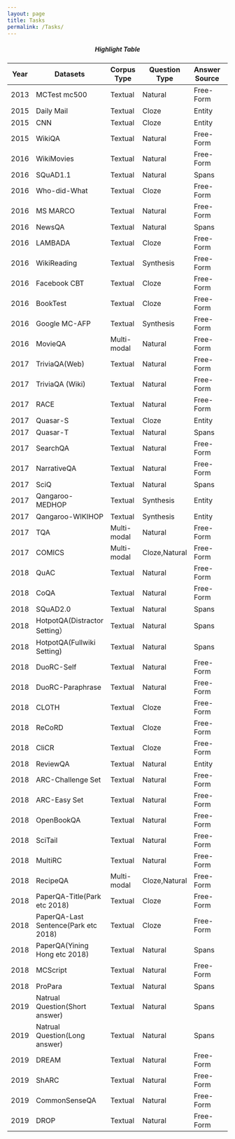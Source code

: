 ```yaml
---
layout: page
title: Tasks
permalink: /Tasks/
---
```


 
 <div class="section" align="center" >
     <h5>Highlight Table</h5> 
     <div class="row">
              <table align="center"  class="striped">
               <thead>
                 <tr>  
        <th>Year</th>
        <th>Datasets</th>
        <th>Corpus Type</th>
        <th>Question Type</th>
        <th>Answer Source</th>
        <th>Answer Type</th>
        <th>Paper download</th>
    </tr>
   </thead>
   <tbody>	
	<tr>
        <td>2013</td>
        <td>MCTest  mc500</td>
        <td>Textual</td>
        <td>Natural</td>
        <td>Free-Form</td>
        <td>Multichoice</td>
        <td><button onclick="window.open('https://mattr1.github.io/mctest/MCTest_EMNLP2013.pdf');">Paper</button></td>
    </tr>
    <tr>
        <td>2015</td>
        <td>Daily Mail</td>
        <td>Textual</td>
        <td>Cloze</td>
        <td>Entity</td>
        <td>Natural</td>
        <td><button onclick="window.open('https://arxiv.org/abs/1506.03340');">Paper</button></td>
    </tr>
    <tr>
        <td>2015</td>
        <td>CNN</td>
        <td>Textual</td>
        <td>Cloze</td>
        <td>Entity</td>
        <td>Natural</td>
        <td><button onclick="window.open('https://arxiv.org/abs/1506.03340');">Paper</button></td>
    </tr>
    <tr>
        <td>2015</td>
        <td>WikiQA </td>
        <td>Textual</td>
        <td>Natural</td>
        <td>Free-Form</td>
        <td>Natural</td>
        <td><button onclick="window.open('https://aclweb.org/anthology/D15-1237/');">Paper</button></td>
    </tr>
    <tr>
        <td>2016</td>
        <td>WikiMovies</td>
        <td>Textual</td>
        <td>Natural</td>
        <td>Free-Form</td>
        <td>Natural</td>
        <td><button onclick="window.open('https://aclweb.org/anthology/D16-1147');">Paper</button></td>
    </tr>
    <tr>
        <td>2016</td>
        <td>SQuAD1.1</td>
        <td>Textual</td>
        <td>Natural</td>
        <td>Spans</td>
        <td>Natural</td>
        <td><button onclick="window.open('https://arxiv.org/abs/1606.05250');">Paper</button></td>
    </tr>
    <tr>
        <td>2016</td>
        <td>Who-did-What</td>
        <td>Textual</td>
        <td>Cloze</td>
        <td>Free-Form</td>
        <td>Natural</td>
        <td><button onclick="window.open('https://aclweb.org/anthology/D16-1241');">Paper</button></td>
    </tr>
    <tr>
        <td>2016</td>
        <td>MS MARCO</td>
        <td>Textual</td>
        <td>Natural</td>
        <td>Free-Form</td>
        <td>Natural</td>
        <td><button onclick="window.open('https://arxiv.org/pdf/1611.09268.pdf');">Paper</button></td>
    </tr>
    <tr>
        <td>2016</td>
        <td>NewsQA </td>
        <td>Textual</td>
        <td>Natural</td>
        <td>Spans</td>
        <td>Natural</td>
        <td><button onclick="window.open('https://arxiv.org/pdf/1611.09830.pdf');">Paper</button></td>
    </tr>
    <tr>
        <td>2016</td>
        <td>LAMBADA </td>
        <td>Textual</td>
        <td>Cloze</td>
        <td>Free-Form</td>
        <td>Natural</td>
        <td><button onclick="window.open('https://arxiv.org/pdf/1606.06031.pdf');">Paper</button></td>
    </tr>
    <tr>
        <td>2016</td>
        <td>WikiReading</td>
        <td>Textual</td>
        <td>Synthesis</td>
        <td>Free-Form</td>
        <td>Natural</td>
        <td><button onclick="window.open('https://arxiv.org/pdf/1608.03542.pdf');">Paper</button></td>
    </tr>
    <tr>
        <td>2016</td>
        <td>Facebook CBT</td>
        <td>Textual</td>
        <td>Cloze</td>
        <td>Free-Form</td>
        <td>Multichoice</td>
        <td><button onclick="window.open('https://research.fb.com/publications/the-goldilocks-principle-reading-childrens-books-with-explicit-memory-representations/');">Paper</button></td>
    </tr>
    <tr>
        <td>2016</td>
        <td>BookTest</td>
        <td>Textual</td>
        <td>Cloze</td>
        <td>Free-Form</td>
        <td>Multichoice</td>
        <td><button onclick="window.open('https://arxiv.org/pdf/1610.00956');">Paper</button></td>
    </tr>
    <tr>
        <td>2016</td>
        <td>Google MC-AFP</td>
        <td>Textual</td>
        <td>Synthesis</td>
        <td>Free-Form</td>
        <td>Multichoice</td>
        <td><button onclick="window.open('https://arxiv.org/pdf/1612.04342v1.pdf');">Paper</button></td>
    </tr>
    <tr>
        <td>2016</td>
        <td>MovieQA</td>
        <td>Multi-modal</td>
        <td>Natural</td>
        <td>Free-Form</td>
        <td>Multichoice</td>
        <td><button onclick="window.open('http://movieqa.cs.toronto.edu/static/files/CVPR2016_MovieQA.pdf');">Paper</button></td>
    </tr>
    <tr>
        <td>2017</td>
        <td>TriviaQA(Web)</td>
        <td>Textual</td>
        <td>Natural</td>
        <td>Free-Form</td>
        <td>Natural</td>
        <td><button onclick="window.open('https://arxiv.org/pdf/1705.03551.pdf');">Paper</button></td>
    </tr>
    <tr>
        <td>2017</td>
        <td>TriviaQA (Wiki)</td>
        <td>Textual</td>
        <td>Natural</td>
        <td>Free-Form</td>
        <td>Natural</td>
        <td><button onclick="window.open('https://arxiv.org/pdf/1705.03551.pdf');">Paper</button></td>
    </tr>
    <tr>
        <td>2017</td>
        <td>RACE </td>
        <td>Textual</td>
        <td>Natural</td>
        <td>Free-Form</td>
        <td>Multichoice</td>
        <td><button onclick="window.open('https://arxiv.org/pdf/1704.04683.pdf');">Paper</button></td>
    </tr>
    <tr>
        <td>2017</td>
        <td>Quasar-S</td>
        <td>Textual</td>
        <td>Cloze</td>
        <td>Entity</td>
        <td>Multichoice</td>
        <td><button onclick="window.open('https://arxiv.org/pdf/1707.03904');">Paper</button></td>
    </tr>
    <tr>
        <td>2017</td>
        <td>Quasar-T</td>
        <td>Textual</td>
        <td>Natural</td>
        <td>Spans</td>
        <td>Natural</td>
        <td><button onclick="window.open('https://arxiv.org/pdf/1707.03904');">Paper</button></td>
    </tr>
    <tr>
        <td>2017</td>
        <td>SearchQA</td>
        <td>Textual</td>
        <td>Natural</td>
        <td>Free-Form</td>
        <td>Natural</td>
        <td><button onclick="window.open('https://arxiv.org/pdf/1704.05179');">Paper</button></td>
    </tr>
    <tr>
        <td>2017</td>
        <td>NarrativeQA</td>
        <td>Textual</td>
        <td>Natural</td>
        <td>Free-Form</td>
        <td>Natural</td>
        <td><button onclick="window.open('https://arxiv.org/pdf/1712.07040.pdf');">Paper</button></td>
    </tr>
    <tr>
        <td>2017</td>
        <td>SciQ</td>
        <td>Textual</td>
        <td>Natural</td>
        <td>Spans</td>
        <td>Multichoice</td>
        <td><button onclick="window.open('https://arxiv.org/pdf/1707.06209.pdf');">Paper</button></td>
    </tr>
    <tr>
        <td>2017</td>
        <td>Qangaroo-MEDHOP</td>
        <td>Textual</td>
        <td>Synthesis</td>
        <td>Entity</td>
        <td>Multichoice</td>
        <td><button onclick="window.open('https://www.mitpressjournals.org/doi/pdf/10.1162/tacl_a_00021');">Paper</button></td>
    </tr>
    <tr>
        <td>2017</td>
        <td>Qangaroo-WIKIHOP</td>
        <td>Textual</td>
        <td>Synthesis</td>
        <td>Entity</td>
        <td>Multichoice</td>
        <td><button onclick="window.open('https://www.mitpressjournals.org/doi/pdf/10.1162/tacl_a_00021');">Paper</button></td>
    </tr>
    <tr>
        <td>2017</td>
        <td>TQA</td>
        <td>Multi-modal</td>
        <td>Natural</td>
        <td>Free-Form</td>
        <td>Multichoice</td>
        <td><button onclick="window.open('http://openaccess.thecvf.com/content_cvpr_2017/papers/Kembhavi_Are_You_Smarter_CVPR_2017_paper.pdf');">Paper</button></td>
    </tr>
    <tr>
        <td>2017</td>
        <td>COMICS</td>
        <td>Multi-modal</td>
        <td>Cloze,Natural</td>
        <td>Free-Form</td>
        <td>Multichoice</td>
        <td><button onclick="window.open('https://arxiv.org/abs/1611.05118');">Paper</button></td>
    </tr>
    <tr>
        <td>2018</td>
        <td>QuAC</td>
        <td>Textual</td>
        <td>Natural</td>
        <td>Free-Form</td>
        <td>Natural</td>
        <td><button onclick="window.open('https://arxiv.org/abs/1808.07036v2');">Paper</button></td>
    </tr>
    <tr>
        <td>2018</td>
        <td>CoQA</td>
        <td>Textual</td>
        <td>Natural</td>
        <td>Free-Form</td>
        <td>Natural</td>
        <td><button onclick="window.open('https://arxiv.org/pdf/1808.07042.pdf');">Paper</button></td>
    </tr>
    <tr>
        <td>2018</td>
        <td>SQuAD2.0</td>
        <td>Textual</td>
        <td>Natural</td>
        <td>Spans</td>
        <td>Natural</td>
        <td><button onclick="window.open('https://arxiv.org/pdf/1806.03822.pdf');">Paper</button></td>
    </tr>
    <tr>
        <td>2018</td>
        <td>HotpotQA(Distractor Setting）</td>
        <td>Textual</td>
        <td>Natural</td>
        <td>Spans</td>
        <td>Natural</td>
        <td><button onclick="window.open('https://arxiv.org/pdf/1809.09600.pdf');">Paper</button></td>
    </tr>
    <tr>
        <td>2018</td>
        <td>HotpotQA(Fullwiki Setting)</td>
        <td>Textual</td>
        <td>Natural</td>
        <td>Spans</td>
        <td>Natural</td>
        <td><button onclick="window.open('https://arxiv.org/pdf/1809.09600.pdf');">Paper</button></td>
    </tr>
    <tr>
        <td>2018</td>
        <td>DuoRC-Self</td>
        <td>Textual</td>
        <td>Natural</td>
        <td>Free-Form</td>
        <td>Natural</td>
        <td><button onclick="window.open('https://arxiv.org/pdf/1804.07927.pdf');">Paper</button></td>
    </tr>
    <tr>
        <td>2018</td>
        <td>DuoRC-Paraphrase</td>
        <td>Textual</td>
        <td>Natural</td>
        <td>Free-Form</td>
        <td>Natural</td>
        <td><button onclick="window.open('https://arxiv.org/pdf/1804.07927.pdf');">Paper</button></td>
    </tr>
    <tr>
        <td>2018</td>
        <td>CLOTH</td>
        <td>Textual</td>
        <td>Cloze</td>
        <td>Free-Form</td>
        <td>Natural</td>
        <td><button onclick="window.open('https://arxiv.org/abs/1711.03225');">Paper</button></td>
    </tr>
    <tr>
        <td>2018</td>
        <td>ReCoRD</td>
        <td>Textual</td>
        <td>Cloze</td>
        <td>Free-Form</td>
        <td>Natural</td>
        <td><button onclick="window.open('https://arxiv.org/pdf/1810.12885.pdf');">Paper</button></td>
    </tr>
    <tr>
        <td>2018</td>
        <td>CliCR</td>
        <td>Textual</td>
        <td>Cloze</td>
        <td>Free-Form</td>
        <td>Natural</td>
        <td><button onclick="window.open('https://arxiv.org/abs/1803.09720');">Paper</button></td>
    </tr>
    <tr>
        <td>2018</td>
        <td>ReviewQA</td>
        <td>Textual</td>
        <td>Natural</td>
        <td>Entity</td>
        <td>Multichoice</td>
        <td><button onclick="window.open('https://arxiv.org/pdf/1810.12196.pdf');">Paper</button></td>
    </tr>
    <tr>
        <td>2018</td>
        <td>ARC-Challenge Set</td>
        <td>Textual</td>
        <td>Natural</td>
        <td>Free-Form</td>
        <td>Multichoice</td>
        <td><button onclick="window.open('http://ai2-website.s3.amazonaws.com/publications/AI2ReasoningChallenge2018.pdf');">Paper</button></td>
    </tr>
    <tr>
        <td>2018</td>
        <td>ARC-Easy Set</td>
        <td>Textual</td>
        <td>Natural</td>
        <td>Free-Form</td>
        <td>Multichoice</td>
        <td><button onclick="window.open('http://ai2-website.s3.amazonaws.com/publications/AI2ReasoningChallenge2018.pdf');">Paper</button></td>
    </tr>
    <tr>
        <td>2018</td>
        <td>OpenBookQA</td>
        <td>Textual</td>
        <td>Natural</td>
        <td>Free-Form</td>
        <td>Multichoice</td>
        <td><button onclick="window.open('https://arxiv.org/pdf/1809.02789.pdf');">Paper</button></td>
    </tr>
    <tr>
        <td>2018</td>
        <td>SciTail</td>
        <td>Textual</td>
        <td>Natural</td>
        <td>Free-Form</td>
        <td>Multichoice</td>
        <td><button onclick="window.open('https://www.aaai.org/ocs/index.php/AAAI/AAAI18/paper/viewFile/17368/16067');">Paper</button></td>
    </tr>
    <tr>
        <td>2018</td>
        <td>MultiRC</td>
        <td>Textual</td>
        <td>Natural</td>
        <td>Free-Form</td>
        <td>Multichoice</td>
        <td><button onclick="window.open('http://cogcomp.org/page/publication_view/833');">Paper</button></td>
    </tr>
    <tr>
        <td>2018</td>
        <td>RecipeQA</td>
        <td>Multi-modal</td>
        <td>Cloze,Natural</td>
        <td>Free-Form</td>
        <td>Multichoice</td>
        <td><button onclick="window.open('https://arxiv.org/pdf/1809.00812.pdf');">Paper</button></td>
    </tr>
    <tr>
        <td>2018</td>
        <td>PaperQA-Title(Park etc 2018)</td>
        <td>Textual</td>
        <td>Cloze</td>
        <td>Free-Form</td>
        <td>Multichoice</td>
        <td><button onclick="window.open('https://ieeexplore.ieee.org/stamp/stamp.jsp?arnumber:8606080');">Paper</button></td>
    </tr>
    <tr>
        <td>2018</td>
        <td>PaperQA-Last Sentence(Park etc 2018)</td>
        <td>Textual</td>
        <td>Cloze</td>
        <td>Free-Form</td>
        <td>Multichoice</td>
        <td><button onclick="window.open('https://ieeexplore.ieee.org/stamp/stamp.jsp?arnumber:8606080');">Paper</button></td>
    </tr>
    <tr>
        <td>2018</td>
        <td>PaperQA(Yining Hong etc 2018)</td>
        <td>Textual</td>
        <td>Natural</td>
        <td>Spans</td>
        <td>Natural</td>
        <td><button onclick="window.open('http://www.cs.sjtu.edu.cn/~wang-xb/wireless_new/material/Final2018/EE/洪逸宁,章学恒,吴峥-report.pdf');">Paper</button></td>
    </tr>
    <tr>
        <td>2018</td>
        <td>MCScript</td>
        <td>Textual</td>
        <td>Natural</td>
        <td>Free-Form</td>
        <td>Multichoice</td>
        <td><button onclick="window.open('https://arxiv.org/pdf/1803.05223');">Paper</button></td>
    </tr>
    <tr>
        <td>2018</td>
        <td>ProPara</td>
        <td>Textual</td>
        <td>Natural</td>
        <td>Spans</td>
        <td>Natural</td>
        <td><button onclick="window.open('https://arxiv.org/pdf/1805.06975.pdf');">Paper</button></td>
    </tr>
    <tr>
        <td>2019</td>
        <td>Natrual Question(Short answer)</td>
        <td>Textual</td>
        <td>Natural</td>
        <td>Spans</td>
        <td>Natural</td>
        <td><button onclick="window.open('https://ai.google/research/pubs/pub47761');">Paper</button></td>
    </tr>
    <tr>
        <td>2019</td>
        <td>Natrual Question(Long answer)</td>
        <td>Textual</td>
        <td>Natural</td>
        <td>Spans</td>
        <td>Natural</td>
        <td><button onclick="window.open('https://ai.google/research/pubs/pub47761');">Paper</button></td>
    </tr>
    <tr>
        <td>2019</td>
        <td>DREAM</td>
        <td>Textual</td>
        <td>Natural</td>
        <td>Free-Form</td>
        <td>Multichoice</td>
        <td><button onclick="window.open('https://arxiv.org/pdf/1902.00164.pdf');">Paper</button></td>
    </tr>
    <tr>
        <td>2019</td>
        <td>ShARC</td>
        <td>Textual</td>
        <td>Natural</td>
        <td>Free-Form</td>
        <td>Multichoice</td>
        <td><button onclick="window.open('https://arxiv.org/abs/1809.01494');">Paper</button></td>
    </tr>
    <tr>
        <td>2019</td>
        <td>CommonSenseQA</td>
        <td>Textual</td>
        <td>Natural</td>
        <td>Free-Form</td>
        <td>Multichoice</td>
        <td><button onclick="window.open('https://arxiv.org/pdf/1811.00937.pdf');">Paper</button></td>
    </tr>
    <tr>
        <td>2019</td>
        <td>DROP</td>
        <td>Textual</td>
        <td>Natural</td>
        <td>Free-Form</td>
        <td>Natural</td>
        <td><button onclick="window.open('https://arxiv.org/abs/1903.00161');">Paper</button></td>
    </tr>
	</tbody>
            </table>
          </div>
    </div>
